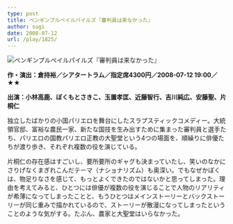 ```yaml
---
type: post
title: ペンギンプルペイルパイルズ『審判員は来なかった』
author: sugi
date: 2008-07-12
url: /play/1825/
---
```

<img src="/images/play/20080712.jpg" alt="ペンギンプルペイルパイルズ『審判員は来なかった』" class="alignleft" />

**作・演出：倉持裕／シアタートラム／指定席4300円／2008-07-12 19:00／★★**

**出演：小林高鹿、ぼくもとさきこ、玉置孝匡、近藤智行、吉川純広、安藤聖、片桐仁**

独立したばかりの小国パリエロを舞台にしたスラプスティックコメディー。大統領官邸、富裕な農民一家、新たな国技を生み出すために集まった審判員と選手たち、パリエロの国教パリエロ正教の大聖堂という4つの場面を、順繰りに俳優たちが渡り歩き、それぞれ複数の役を演じている。

片桐仁の存在感はすごいし、要所要所のギャグも決まっていたし、笑いのなかにさりげなくまぎれこんだテーマ（ナショナリズム）も奥深い。でもなぜかぼくは、物足りなさを感じて、もっとよくできたのではないかと思ってしまった。理由を考えてみると、ひとつには俳優が複数の役を演じることで人物のリアリティが希薄になってしまったことと、もうひとつはメインストーリーとバックストーリーが同じ重みで描かれているので、ストーリーが散漫になってしまったということのような気がする。たぶん、農家と大聖堂はいらなかった。

